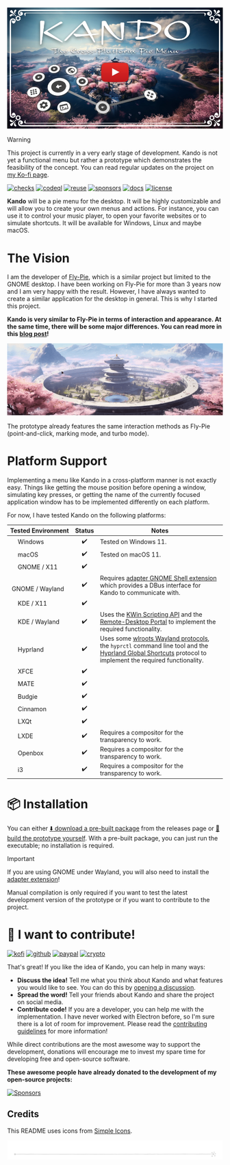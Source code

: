 <!--
SPDX-FileCopyrightText: Simon Schneegans <code@simonschneegans.de>
SPDX-License-Identifier: CC-BY-4.0
-->

<p align="center">
  <a href="https://www.youtube.com/watch?v=ZTdfnUDMO9k"><img src="docs/img/video.jpg" /></a>
</p>


> [!WARNING]
> This project is currently in a very early stage of development. Kando is not yet a functional menu but rather a prototype which demonstrates the feasibility of the concept. You can read regular updates on the project on [my Ko-fi page](https://ko-fi.com/schneegans).

[![checks](https://github.com/kando-menu/kando/workflows/Checks/badge.svg?branch=main)](https://github.com/kando-menu/kando/actions)
[![codeql](https://github.com/kando-menu/kando/workflows/CodeQL/badge.svg)](https://github.com/kando-menu/kando/actions)
[![reuse](https://api.reuse.software/badge/github.com/kando-menu/kando)](https://api.reuse.software/info/github.com/kando-menu/kando)
[![sponsors](https://gist.githubusercontent.com/Schneegans/2d06edf0937c480951feb86b9e719304/raw/weekly.svg)](https://schneegans.github.io/sponsors/)
[![docs](https://img.shields.io/badge/Documentation-online-purple.svg?labelColor=303030)](docs/README.md)
[![license](https://img.shields.io/badge/License-MIT-blue.svg?labelColor=303030)](LICENSE.md)

**Kando** will be a pie menu for the desktop.
It will be highly customizable and will allow you to create your own menus and actions.
For instance, you can use it to control your music player, to open your favorite websites or to simulate shortcuts.
It will be available for Windows, Linux and maybe macOS.

# The Vision

I am the developer of [Fly-Pie](https://github.com/Schneegans/Fly-Pie/), which is a similar project but limited to the GNOME desktop.
I have been working on Fly-Pie for more than 3 years now and I am very happy with the result.
However, I have always wanted to create a similar application for the desktop in general.
This is why I started this project.

**Kando is very similar to Fly-Pie in terms of interaction and appearance.
At the same time, there will be some major differences.
You can read more in this [blog post](https://ko-fi.com/post/Introducing-Ken-Do-L3L7L0FQ2)!**

<p align="center">
  <img src="docs/img/kando.gif"/>
</p>


The prototype already features the same interaction methods as Fly-Pie (point-and-click, marking mode, and turbo mode).

# Platform Support

Implementing a menu like Kando in a cross-platform manner is not exactly easy.
Things like getting the mouse position before opening a window, simulating key presses, or getting the name of the currently focused application window has to be implemented differently on each platform.

For now, I have tested Kando on the following platforms:

Tested Environment | Status | Notes
:-- | :---: | ---
<img height="14" width="14" src="https://cdn.simpleicons.org/windows" /> Windows | :heavy_check_mark: | Tested on Windows 11.
<img height="14" width="14" src="https://cdn.simpleicons.org/apple" /> macOS | :heavy_check_mark: | Tested on macOS 11.
<img height="14" width="14" src="https://cdn.simpleicons.org/linux/black" /> GNOME / X11 | :heavy_check_mark: |
<img height="14" width="14" src="https://cdn.simpleicons.org/linux/black" /> GNOME / Wayland | :heavy_check_mark: | Requires [adapter GNOME Shell extension](https://github.com/kando-menu/gnome-shell-integration) which provides a DBus interface for Kando to communicate with.
<img height="14" width="14" src="https://cdn.simpleicons.org/linux/black" /> KDE / X11 | :heavy_check_mark: |
<img height="14" width="14" src="https://cdn.simpleicons.org/linux/black" /> KDE / Wayland | :heavy_check_mark: | Uses the [KWin Scripting API](https://techbase.kde.org/Development/Tutorials/KWin/Scripting) and the [Remote-Desktop Portal](https://flatpak.github.io/xdg-desktop-portal/#gdbus-org.freedesktop.portal.RemoteDesktop) to implement the required functionality.
<img height="14" width="14" src="https://cdn.simpleicons.org/linux/black" /> Hyprland | :heavy_check_mark: | Uses some [wlroots Wayland protocols](src/main/backends/linux/wlroots/native/protocols), the `hyprctl` command line tool and the [Hyprland Global Shortcuts](src/main/backends/linux/hyprland/native/protocols/hyprland-global-shortcuts-v1.xml) protocol to implement the required functionality.
<img height="14" width="14" src="https://cdn.simpleicons.org/linux/black" /> XFCE | :heavy_check_mark: |
<img height="14" width="14" src="https://cdn.simpleicons.org/linux/black" /> MATE | :heavy_check_mark: |
<img height="14" width="14" src="https://cdn.simpleicons.org/linux/black" /> Budgie | :heavy_check_mark: |
<img height="14" width="14" src="https://cdn.simpleicons.org/linux/black" /> Cinnamon | :heavy_check_mark: |
<img height="14" width="14" src="https://cdn.simpleicons.org/linux/black" /> LXQt | :heavy_check_mark: |
<img height="14" width="14" src="https://cdn.simpleicons.org/linux/black" /> LXDE | :heavy_check_mark: | Requires a compositor for the transparency to work.
<img height="14" width="14" src="https://cdn.simpleicons.org/linux/black" /> Openbox | :heavy_check_mark: | Requires a compositor for the transparency to work.
<img height="14" width="14" src="https://cdn.simpleicons.org/linux/black" /> i3 | :heavy_check_mark: | Requires a compositor for the transparency to work.


# :package: Installation

You can either [:arrow_down: download a pre-built package](https://github.com/kando-menu/kando/releases) from the releases page or [:rocket: build the prototype yourself](docs/installing.md).
With a pre-built package, you can just run the executable; no installation is required.

> [!IMPORTANT]
> If you are using GNOME under Wayland, you will also need to install the [adapter extension](https://github.com/kando-menu/gnome-shell-integration)!

Manual compilation is only required if you want to test the latest development version of the prototype or if you want to contribute to the project.

# :revolving_hearts: I want to contribute!

[![kofi](https://img.shields.io/badge/Donate-on_Ko--fi-ff5e5b?logo=ko-fi)](https://ko-fi.com/schneegans)
[![github](https://img.shields.io/badge/Donate-on_GitHub-purple?logo=github)](https://github.com/sponsors/Schneegans)
[![paypal](https://img.shields.io/badge/Donate-on_PayPal-009cde?logo=paypal)](https://www.paypal.com/donate/?hosted_button_id=3F7UFL8KLVPXE)
[![crypto](https://img.shields.io/badge/Donate-some_Crypto-f7931a?logo=bitcoin)](https://schneegans.cb.id)

That's great!
If you like the idea of Kando, you can help in many ways:
* **Discuss the idea!** Tell me what you think about Kando and what features you would like to see. You can do this by [opening a discussion](https://github.com/kando-menu/kando/discussions).
* **Spread the word!** Tell your friends about Kando and share the project on social media.
* **Contribute code!** If you are a developer, you can help me with the implementation. I have never worked with Electron before, so I'm sure there is a lot of room for improvement. Please read the [contributing guidelines](docs/contributing.md) for more information!

While direct contributions are the most awesome way to support the development, donations will encourage me to invest my spare time for developing free and open-source software.

**These awesome people have already donated to the development of my open-source projects:**

[![Sponsors](https://schneegans.github.io/sponsors/sponsors.svg)](https://schneegans.github.io/sponsors/)

## Credits

This README uses icons from [Simple Icons](https://simpleicons.org/).

<p align="center"><img src ="docs/img/hr.svg" /></p>